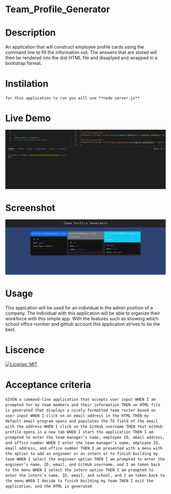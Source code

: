 # Team_Profile_Generator

# Description
An application that will construct employee profile cards using the command line to fill the information out. The answers that are stored will then be rendered into the dist HTML file and disaplyed and wrapped in a bootstrap format. 
# Instilation
```
for this application to run you will use **node server.js** 
```

# Live Demo
![](./assets/images/02020202020.gif)

# Screenshot
![](./assets/images/010101010.PNG)

# Usage
This appication will be used for an individual in the admin position of a company. The individual with this application will be able to organize their workforce with this simple app. With the features such as showing which school office number and github account this application strives to be the best. 

# Liscence
[![License: MIT](https://img.shields.io/badge/License-MIT-yellow.svg)](https://opensource.org/licenses/MIT)
# Acceptance criteria
``
GIVEN a command-line application that accepts user input
WHEN I am prompted for my team members and their information
THEN an HTML file is generated that displays a nicely formatted team roster based on user input
WHEN I click on an email address in the HTML
THEN my default email program opens and populates the TO field of the email with the address
WHEN I click on the GitHub username
THEN that GitHub profile opens in a new tab
WHEN I start the application
THEN I am prompted to enter the team manager’s name, employee ID, email address, and office number
WHEN I enter the team manager’s name, employee ID, email address, and office number
THEN I am presented with a menu with the option to add an engineer or an intern or to finish building my team
WHEN I select the engineer option
THEN I am prompted to enter the engineer’s name, ID, email, and GitHub username, and I am taken back to the menu
WHEN I select the intern option
THEN I am prompted to enter the intern’s name, ID, email, and school, and I am taken back to the menu
WHEN I decide to finish building my team
THEN I exit the application, and the HTML is generated
``